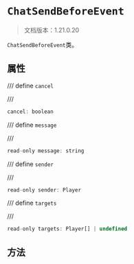 # `ChatSendBeforeEvent`

> 文档版本：1.21.0.20

`ChatSendBeforeEvent`类。

## 属性

/// define
`cancel`


///

```js
cancel: boolean
```


/// define
`message`


///

```js
read-only message: string
```


/// define
`sender`


///

```js
read-only sender: Player
```


/// define
`targets`


///

```js
read-only targets: Player[] | undefined
```


## 方法
